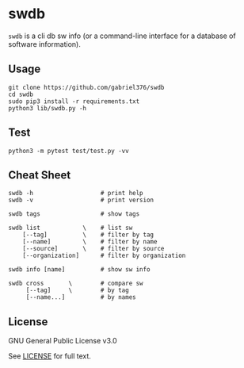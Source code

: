 # swdb
  `swdb` is a cli db sw info (or a command-line interface for a database of software information).

## Usage
```Shell
git clone https://github.com/gabriel376/swdb
cd swdb
sudo pip3 install -r requirements.txt
python3 lib/swdb.py -h
```

## Test
```Shell
python3 -m pytest test/test.py -vv
```

## Cheat Sheet
```
swdb -h                   # print help
swdb -v                   # print version

swdb tags                 # show tags

swdb list            \    # list sw
    [--tag]          \    # filter by tag
    [--name]         \    # filter by name
    [--source]       \    # filter by source
    [--organization]      # filter by organization

swdb info [name]          # show sw info

swdb cross       \        # compare sw
     [--tag]     \        # by tag
     [--name...]          # by names
```

## License
GNU General Public License v3.0

See [LICENSE](https://github.com/gabriel376/swdb/blob/master/LICENSE) for full text.
